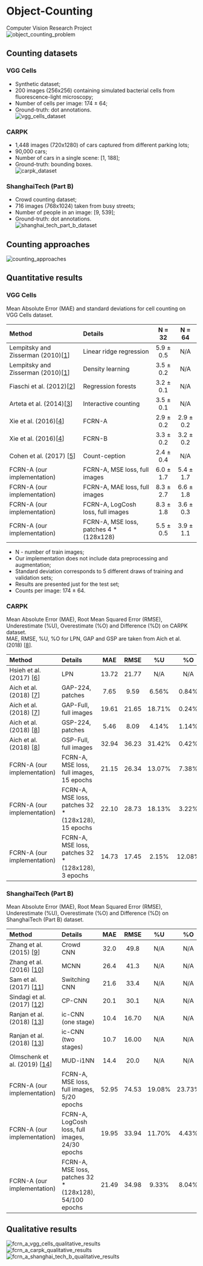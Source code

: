 # Object-Counting
Computer Vision Research Project  
![object_counting_problem](./images/object_counting_problem.png)

## Counting datasets
### VGG Cells
* Synthetic dataset;
* 200 images (256x256) containing simulated bacterial cells from fluorescence-light microscopy;
* Number of cells per image: 174 ± 64;
* Ground-truth: dot annotations.  
![vgg_cells_dataset](./images/vgg_cells_dataset.png)

### CARPK
* 1,448 images (720x1280) of cars captured from different parking lots;
* 90,000 cars;
* Number of cars in a single scene: [1, 188];
* Ground-truth: bounding boxes.  
![carpk_dataset](./images/carpk_dataset.png)

### ShanghaiTech (Part B)
* Crowd counting dataset;
* 716 images (768x1024) taken from busy streets;
* Number of people in an image: [9, 539];
* Ground-truth: dot annotations.  
![shanghai_tech_part_b_dataset](./images/shanghai_tech_part_b_dataset.png)

## Counting approaches
![counting_approaches](./images/counting_approaches.png)

## Quantitative results
### VGG Cells
Mean Absolute Error (MAE) and standard deviations for cell counting on VGG Cells dataset.

| Method                                | Details                                 | N = 32    | N = 64    |
| :---                                  | :---                                    | :---:     | :---:     |
| Lempitsky and Zisserman (2010)\[[1]\] | Linear ridge regression                 | 5.9 ± 0.5 | N/A       |
| Lempitsky and Zisserman (2010)\[[1]\] | Density learning                        | 3.5 ± 0.2 | N/A       |
| Fiaschi et al. (2012)\[[2]\]          | Regression forests                      | 3.2 ± 0.1 | N/A       |
| Arteta et al. (2014)\[[3]\]           | Interactive counting                    | 3.5 ± 0.1 | N/A       |
| Xie et al. (2016)\[[4]\]              | FCRN-A                                  | 2.9 ± 0.2 | 2.9 ± 0.2 |
| Xie et al. (2016)\[[4]\]              | FCRN-B                                  | 3.3 ± 0.2 | 3.2 ± 0.2 |
| Cohen et al. (2017) \[[5]\]           | Count-ception                           | 2.4 ± 0.4 | N/A       |
| FCRN-A (our implementation)           | FCRN-A, MSE loss, full images           | 6.0 ± 1.7 | 5.4 ± 1.7 |
| FCRN-A (our implementation)           | FCRN-A, MAE loss, full images           | 8.3 ± 2.7 | 6.6 ± 1.8 |
| FCRN-A (our implementation)           | FCRN-A, LogCosh loss, full images       | 8.3 ± 1.8 | 3.6 ± 0.3 |
| FCRN-A (our implementation)           | FCRN-A, MSE loss, patches 4 * (128x128) | 5.5 ± 0.5 | 3.9 ± 1.1 |

* N - number of train images;
* Our implementation does not include data preprocessing and augmentation;
* Standard deviation corresponds to 5 different draws of training and validation sets;
* Results are presented just for the test set;
* Counts per image: 174 ± 64.

### CARPK
Mean Absolute Error (MAE), Root Mean Squared Error (RMSE), Underestimate (%U), Overestimate (%O) and Difference (%D) on CARPK dataset.  
MAE, RMSE, %U, %O for LPN, GAP and GSP are taken from Aich et al. (2018) \[[8]\].

| Method                      | Details                                             | MAE   | RMSE  | %U     | %O     |  %D    |
| :---                        | :---                                                | :---: | :---: | :---:  | :---:  | :---:  | 
| Hsieh et al. (2017) \[[6]\] | LPN                                                 | 13.72 | 21.77 |  N/A   |  N/A   |  N/A   |
| Aich et al. (2018) \[[7]\]  | GAP-224, patches                                    |  7.65 |  9.59 |  6.56% |  0.84% |  7.40% |
| Aich et al. (2018) \[[7]\]  | GAP-Full, full images                               | 19.61 | 21.65 | 18.71% |  0.24% | 18.95% |
| Aich et al. (2018) \[[8]\]  | GSP-224, patches                                    |  5.46 |  8.09 |  4.14% |  1.14% |  5.28% |
| Aich et al. (2018) \[[8]\]  | GSP-Full, full images                               | 32.94 | 36.23 | 31.42% |  0.42% | 31.84% |
| FCRN-A (our implementation) | FCRN-A, MSE loss, full images, 15 epochs            | 21.15 | 26.34 | 13.07% |  7.38% | 20.45% |
| FCRN-A (our implementation) | FCRN-A, MSE loss, patches 32 * (128x128), 15 epochs | 22.10 | 28.73 | 18.13% |  3.22% | 21.35% |
| FCRN-A (our implementation) | FCRN-A, MSE loss, patches 32 * (128x128),  3 epochs | 14.73 | 17.45 |  2.15% | 12.08% | 14.23% |

### ShanghaiTech (Part B)
Mean Absolute Error (MAE), Root Mean Squared Error (RMSE), Underestimate (%U), Overestimate (%O) and Difference (%D) on ShanghaiTech (Part B) dataset.

| Method                           | Details                                                 | MAE   | RMSE  | %U     | %O     |  %D    |
| :---                             | :---                                                    | :---: | :---: | :---:  | :---:  | :---:  |
| Zhang et al. (2015) \[[9]\]      | Crowd CNN                                               | 32.0  | 49.8  | N/A    | N/A    | N/A    |
| Zhang et al. (2016) \[[10]\]     | MCNN                                                    | 26.4  | 41.3  | N/A    | N/A    | N/A    |
| Sam et al. (2017) \[[11]\]       | Switching CNN                                           | 21.6  | 33.4  | N/A    | N/A    | N/A    |
| Sindagi et al. (2017) \[[12]\]   | CP-CNN                                                  | 20.1  | 30.1  | N/A    | N/A    | N/A    |
| Ranjan et al. (2018) \[[13]\]    | ic-CNN (one stage)                                      | 10.4  | 16.70 | N/A    | N/A    | N/A    |
| Ranjan et al. (2018) \[[13]\]    | ic-CNN (two stages)                                     | 10.7  | 16.00 | N/A    | N/A    | N/A    |
| Olmschenk et al. (2019) \[[14]\] | MUD-i1NN                                                | 14.4  | 20.0  | N/A    | N/A    | N/A    |
| FCRN-A (our implementation)      | FCRN-A, MSE loss, full images, 5/20 epochs              | 52.95 | 74.53 | 19.08% | 23.73% | 42.81% |
| FCRN-A (our implementation)      | FCRN-A, LogCosh loss, full images, 24/30 epochs         | 19.95 | 33.94 | 11.70% |  4.43% | 16.13% |
| FCRN-A (our implementation)      | FCRN-A, MSE loss, patches 32 * (128x128), 54/100 epochs | 21.49 | 34.98 |  9.33% |  8.04% | 17.37% |

## Qualitative results
![fcrn_a_vgg_cells_qualitative_results](./images/fcrn_a_vgg_cells_qualitative_results_full_and_patches.png)  
![fcrn_a_carpk_qualitative_results](./images/fcrn_a_carpk_qualitative_results_full_and_patches.png)  
![fcrn_a_shanghai_tech_b_qualitative_results](./images/fcrn_a_shanghai_tech_b_qualitative_results_full_and_patches.png)  

[1]: https://www.robots.ox.ac.uk/~vgg/publications/2010/Lempitsky10b/lempitsky10b.pdf
[2]: https://www.researchgate.net/publication/261130953_Learning_to_count_with_regression_forest_and_structured_labels
[3]: https://www.robots.ox.ac.uk/~vgg/publications/2014/Arteta14/arteta14.pdf
[4]: http://www.robots.ox.ac.uk/~vgg/publications/2016/Xie16/xie16.pdf
[5]: https://arxiv.org/abs/1703.08710
[6]: https://arxiv.org/abs/1707.05972
[7]: https://arxiv.org/abs/1803.05494
[8]: https://arxiv.org/abs/1805.11123
[9]: http://www.ee.cuhk.edu.hk/~xgwang/papers/zhangLWYcvpr15.pdf
[10]: http://openaccess.thecvf.com/content_cvpr_2016/papers/Zhang_Single-Image_Crowd_Counting_CVPR_2016_paper.pdf
[11]: https://arxiv.org/abs/1708.00199
[12]: https://arxiv.org/abs/1708.00953
[13]: https://arxiv.org/abs/1807.09959
[14]: https://arxiv.org/abs/1902.05379

